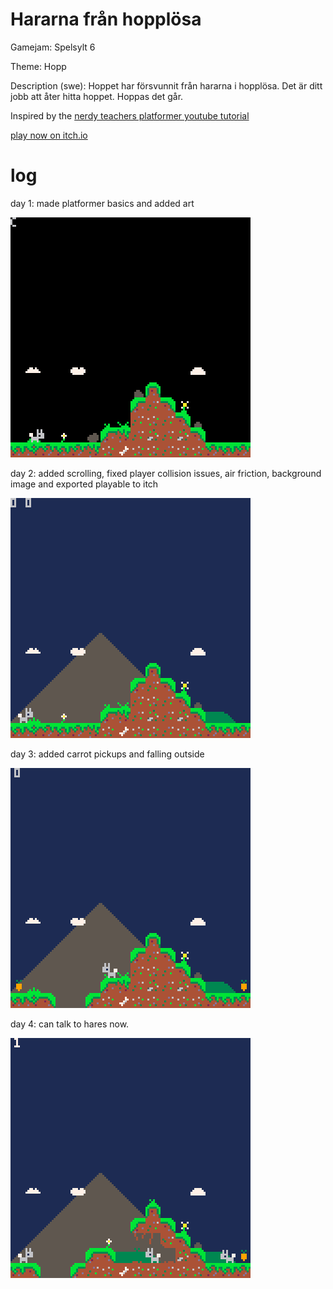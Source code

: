 # Hararna från hopplösa

Gamejam: Spelsylt 6

Theme: Hopp

Description (swe): Hoppet har försvunnit från hararna i hopplösa. Det är ditt jobb att åter hitta hoppet. Hoppas det går.

Inspired by the [nerdy teachers platformer youtube tutorial](https://www.youtube.com/playlist?list=PLyhkEEoUjSQtUiSOu-N4BIrHBFtLNjkyE)

[play now on itch.io](https://madeso.itch.io/hararna-fran-harlosa)

# log

day 1: made platformer basics and added art

![day 1](gifs/day_1.gif)

day 2: added scrolling, fixed player collision issues, air friction, background image and exported playable to itch

![day 2](gifs/day_2.gif)

day 3: added carrot pickups and falling outside

![day 3](gifs/day_3.gif)

day 4: can talk to hares now.

![day 4](gifs/day_4.gif)
